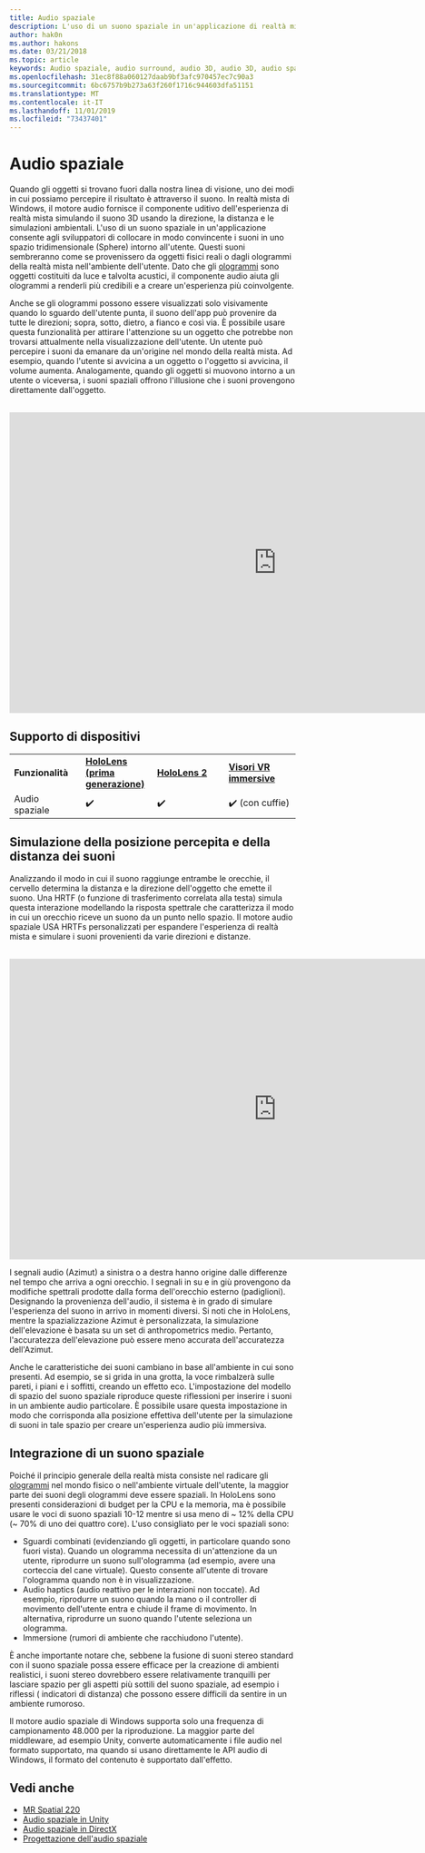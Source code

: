 ```yaml
---
title: Audio spaziale
description: L'uso di un suono spaziale in un'applicazione di realtà mista consente di posizionare in modo convincente i suoni in uno spazio 3D.
author: hak0n
ms.author: hakons
ms.date: 03/21/2018
ms.topic: article
keywords: Audio spaziale, audio surround, audio 3D, audio 3D, audio spaziale
ms.openlocfilehash: 31ec8f88a060127daab9bf3afc970457ec7c90a3
ms.sourcegitcommit: 6bc6757b9b273a63f260f1716c944603dfa51151
ms.translationtype: MT
ms.contentlocale: it-IT
ms.lasthandoff: 11/01/2019
ms.locfileid: "73437401"
---
```

# <a name="spatial-sound"></a>Audio spaziale

Quando gli oggetti si trovano fuori dalla nostra linea di visione, uno dei modi in cui possiamo percepire il risultato è attraverso il suono. In realtà mista di Windows, il motore audio fornisce il componente uditivo dell'esperienza di realtà mista simulando il suono 3D usando la direzione, la distanza e le simulazioni ambientali. L'uso di un suono spaziale in un'applicazione consente agli sviluppatori di collocare in modo convincente i suoni in uno spazio tridimensionale (Sphere) intorno all'utente. Questi suoni sembreranno come se provenissero da oggetti fisici reali o dagli ologrammi della realtà mista nell'ambiente dell'utente. Dato che gli [ologrammi](hologram.md) sono oggetti costituiti da luce e talvolta acustici, il componente audio aiuta gli ologrammi a renderli più credibili e a creare un'esperienza più coinvolgente.

Anche se gli ologrammi possono essere visualizzati solo visivamente quando lo sguardo dell'utente punta, il suono dell'app può provenire da tutte le direzioni; sopra, sotto, dietro, a fianco e così via. È possibile usare questa funzionalità per attirare l'attenzione su un oggetto che potrebbe non trovarsi attualmente nella visualizzazione dell'utente. Un utente può percepire i suoni da emanare da un'origine nel mondo della realtà mista. Ad esempio, quando l'utente si avvicina a un oggetto o l'oggetto si avvicina, il volume aumenta. Analogamente, quando gli oggetti si muovono intorno a un utente o viceversa, i suoni spaziali offrono l'illusione che i suoni provengono direttamente dall'oggetto.

<br>

<iframe width="940" height="530" src="https://www.youtube.com/embed/PTPvx7mDon4" frameborder="0" allow="accelerometer; autoplay; encrypted-media; gyroscope; picture-in-picture" allowfullscreen></iframe>

## <a name="device-support"></a>Supporto di dispositivi

<table>
    <colgroup>
    <col width="25%" />
    <col width="25%" />
    <col width="25%" />
    <col width="25%" />
    </colgroup>
    <tr>
        <td><strong>Funzionalità</strong></td>
        <td><a href="hololens-hardware-details.md"><strong>HoloLens (prima generazione)</strong></a></td>
        <td><a href="https://docs.microsoft.com/hololens/hololens2-hardware"><strong>HoloLens 2</strong></td>
        <td><a href="immersive-headset-hardware-details.md"><strong>Visori VR immersive</strong></a></td>
    </tr>
     <tr>
        <td>Audio spaziale</td>
        <td>✔️</td>
        <td>✔️</td>
        <td>✔️ (con cuffie)</td>
    </tr>
</table>

## <a name="simulating-the-perceived-location-and-distance-of-sounds"></a>Simulazione della posizione percepita e della distanza dei suoni

Analizzando il modo in cui il suono raggiunge entrambe le orecchie, il cervello determina la distanza e la direzione dell'oggetto che emette il suono. Una HRTF (o funzione di trasferimento correlata alla testa) simula questa interazione modellando la risposta spettrale che caratterizza il modo in cui un orecchio riceve un suono da un punto nello spazio. Il motore audio spaziale USA HRTFs personalizzati per espandere l'esperienza di realtà mista e simulare i suoni provenienti da varie direzioni e distanze.

<br>

<iframe width="940" height="530" src="https://www.youtube.com/embed/aB3TDjYklmo" frameborder="0" allow="accelerometer; autoplay; encrypted-media; gyroscope; picture-in-picture" allowfullscreen></iframe>

I segnali audio (Azimut) a sinistra o a destra hanno origine dalle differenze nel tempo che arriva a ogni orecchio. I segnali in su e in giù provengono da modifiche spettrali prodotte dalla forma dell'orecchio esterno (padiglioni). Designando la provenienza dell'audio, il sistema è in grado di simulare l'esperienza del suono in arrivo in momenti diversi. Si noti che in HoloLens, mentre la spazializzazione Azimut è personalizzata, la simulazione dell'elevazione è basata su un set di anthropometrics medio. Pertanto, l'accuratezza dell'elevazione può essere meno accurata dell'accuratezza dell'Azimut.

Anche le caratteristiche dei suoni cambiano in base all'ambiente in cui sono presenti. Ad esempio, se si grida in una grotta, la voce rimbalzerà sulle pareti, i piani e i soffitti, creando un effetto eco. L'impostazione del modello di spazio del suono spaziale riproduce queste riflessioni per inserire i suoni in un ambiente audio particolare. È possibile usare questa impostazione in modo che corrisponda alla posizione effettiva dell'utente per la simulazione di suoni in tale spazio per creare un'esperienza audio più immersiva.

## <a name="integrating-spatial-sound"></a>Integrazione di un suono spaziale

Poiché il principio generale della realtà mista consiste nel radicare gli [ologrammi](hologram.md) nel mondo fisico o nell'ambiente virtuale dell'utente, la maggior parte dei suoni degli ologrammi deve essere spaziali. In HoloLens sono presenti considerazioni di budget per la CPU e la memoria, ma è possibile usare le voci di suono spaziali 10-12 mentre si usa meno di ~ 12% della CPU (~ 70% di uno dei quattro core). L'uso consigliato per le voci spaziali sono:
* Sguardi combinati (evidenziando gli oggetti, in particolare quando sono fuori vista). Quando un ologramma necessita di un'attenzione da un utente, riprodurre un suono sull'ologramma (ad esempio, avere una corteccia del cane virtuale). Questo consente all'utente di trovare l'ologramma quando non è in visualizzazione.
* Audio haptics (audio reattivo per le interazioni non toccate). Ad esempio, riprodurre un suono quando la mano o il controller di movimento dell'utente entra e chiude il frame di movimento. In alternativa, riprodurre un suono quando l'utente seleziona un ologramma.
* Immersione (rumori di ambiente che racchiudono l'utente).

È anche importante notare che, sebbene la fusione di suoni stereo standard con il suono spaziale possa essere efficace per la creazione di ambienti realistici, i suoni stereo dovrebbero essere relativamente tranquilli per lasciare spazio per gli aspetti più sottili del suono spaziale, ad esempio i riflessi ( indicatori di distanza) che possono essere difficili da sentire in un ambiente rumoroso.

Il motore audio spaziale di Windows supporta solo una frequenza di campionamento 48.000 per la riproduzione. La maggior parte del middleware, ad esempio Unity, converte automaticamente i file audio nel formato supportato, ma quando si usano direttamente le API audio di Windows, il formato del contenuto è supportato dall'effetto.

## <a name="see-also"></a>Vedi anche
* [MR Spatial 220](holograms-220.md)
* [Audio spaziale in Unity](spatial-sound-in-unity.md)
* [Audio spaziale in DirectX](spatial-sound-in-directx.md)
* [Progettazione dell'audio spaziale](spatial-sound-design.md)
